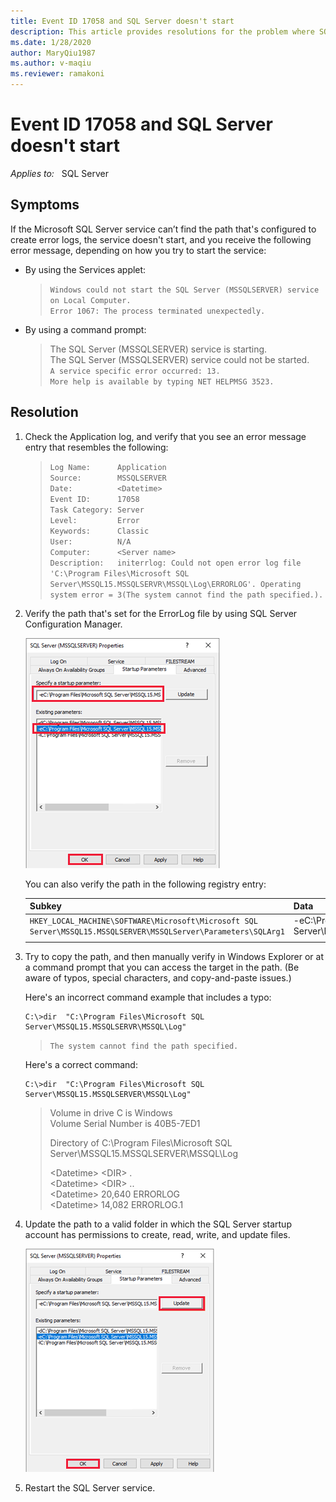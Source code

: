 ```yaml
---
title: Event ID 17058 and SQL Server doesn't start
description: This article provides resolutions for the problem where SQL Server fails to start and event ID 17058 is logged in the Application event log.
ms.date: 1/28/2020
author: MaryQiu1987
ms.author: v-maqiu
ms.reviewer: ramakoni
---
```

# Event ID 17058 and SQL Server doesn't start

_Applies to:_ &nbsp; SQL Server

## Symptoms

If the Microsoft SQL Server service can’t find the path that's configured to create error logs, the service doesn't start, and you receive  the following error message, depending on how you try to start the service:

- By using the Services applet:

  > `Windows could not start the SQL Server (MSSQLSERVER) service on Local Computer.`  
  > `Error 1067: The process terminated unexpectedly.`

- By using a command prompt:

    > The SQL Server (MSSQLSERVER) service is starting.  
    > The SQL Server (MSSQLSERVER) service could not be started.  
    > `A service specific error occurred: 13.`  
    > `More help is available by typing NET HELPMSG 3523.`

## Resolution

1. Check the Application log, and verify that you see an error message entry that resembles the following:

    > `Log Name:      Application`  
    > `Source:        MSSQLSERVER`  
    > `Date:          <Datetime>`  
    > `Event ID:      17058`  
    > `Task Category: Server`  
    > `Level:         Error`  
    > `Keywords:      Classic`  
    > `User:          N/A`  
    > `Computer:      <Server name>`  
    > `Description:  
    initerrlog: Could not open error log file 'C:\Program Files\Microsoft SQL Server\MSSQL15.MSSQLSERVR\MSSQL\Log\ERRORLOG'. Operating system error = 3(The system cannot find the path specified.).`  

2. Verify the path that's set for the ErrorLog file by using SQL Server Configuration Manager.

   ![Screenshot of checking the path in SQL Server Configuration Manager.](./media/event-id-17058-start-sql-server/verify-path.png)

   You can also verify the path in the following registry entry:

   |Subkey|Data|
   |---|---|
   |`HKEY_LOCAL_MACHINE\SOFTWARE\Microsoft\Microsoft SQL Server\MSSQL15.MSSQLSERVER\MSSQLServer\Parameters\SQLArg1`|-eC:\Program Files\Microsoft SQL Server\MSSQL15.MSSQLSERVR\MSSQL\Log\ERRORLOG|
   |||

3. Try to copy the path, and then manually verify in Windows Explorer or at a command prompt that you can access the target in the path. (Be aware of typos, special characters, and copy-and-paste issues.)

   Here's an incorrect command example that includes a typo:

   ```console
   C:\>dir  "C:\Program Files\Microsoft SQL Server\MSSQL15.MSSQLSERVR\MSSQL\Log"
   ```

   > `The system cannot find the path specified.`

   Here's a correct command:

   ```console
   C:\>dir  "C:\Program Files\Microsoft SQL Server\MSSQL15.MSSQLSERVER\MSSQL\Log"
   ```

   > Volume in drive C is Windows  
   > Volume Serial Number is 40B5-7ED1  
   >
   > Directory of C:\Program Files\Microsoft SQL Server\MSSQL15.MSSQLSERVER\MSSQL\Log  
   >
   > \<Datetime>    \<DIR>          .  
   > \<Datetime>    \<DIR>          ..  
   > \<Datetime>            20,640 ERRORLOG  
   > \<Datetime>            14,082 ERRORLOG.1

4. Update the path to a valid folder in which the SQL Server startup account has permissions to create, read, write, and update files.

   ![Screenshot of updating the path.](./media/event-id-17058-start-sql-server/update-path.png)

5. Restart the SQL Server service.
